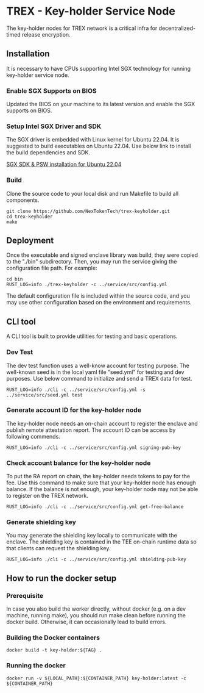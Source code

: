 # TREX - Key-holder Service Node
The key-holder nodes for TREX network is a critical infra for decentralized-timed release encryption.

## Installation
It is necessary to have CPUs supporting Intel SGX technology for running key-holder service node.
### Enable SGX Supports on BIOS
Updated the BIOS on your machine to its latest version and enable the SGX supports on BIOS.

### Setup Intel SGX Driver and SDK
The SGX driver is embedded with Linux kernel for Ubuntu 22.04. It is suggested to build executables 
on Ubuntu 22.04. Use below link to install the build dependencies and SDK.

[SGX SDK & PSW installation for Ubuntu 22.04](https://medium.com/@yangfanghao/sgx-driver-and-sdk-installation-for-ubuntu-22-04-7db6c254e65c)

### Build
Clone the source code to your local disk and run Makefile to build all components.
```shell
git clone https://github.com/NexTokenTech/trex-keyholder.git
cd trex-keyholder
make
```

## Deployment
Once the executable and signed enclave library was build, they were copied to the "./bin" subdirectory.
Then, you may run the service giving the configuration file path. For example:
```shell
cd bin
RUST_LOG=info ./trex-keyholder -c ../service/src/config.yml
```
The default configuration file is included within the source code, and you may use other configuration 
based on the environment and requirements.

## CLI tool
A CLI tool is built to provide utilities for testing and basic operations.
### Dev Test
The dev test function uses a well-know account for testing purpose. The well-known seed is in the 
local yaml file "seed.yml" for testing and dev purposes.
Use below command to initialize and send a TREX data for test.
```shell
RUST_LOG=info ./cli -c ../service/src/config.yml -s ../service/src/seed.yml test
```
### Generate account ID for the key-holder node
The key-holder node needs an on-chain account to register the enclave and publish remote attestation
report. The account ID can be access by following commends.
```shell
RUST_LOG=info ./cli -c ../service/src/config.yml signing-pub-key
```
### Check account balance for the key-holder node
To put the RA report on chain, the key-holder needs tokens to pay for the fee. Use this command to make
sure that your key-holder node has enough balance. If the balance is not enough, your key-holder node
may not be able to register on the TREX network.
```shell
RUST_LOG=info ./cli -c ../service/src/config.yml get-free-balance
```

### Generate shielding key
You may generate the shielding key locally to communicate with the enclave. The shielding key is contained
in the TEE on-chain runtime data so that clients can request the shielding key.
```shell
RUST_LOG=info ./cli -c ../service/src/config.yml shielding-pub-key
```

## How to run the docker setup
### Prerequisite
In case you also build the worker directly, without docker (e.g. on a dev machine, running make), you should run make clean before running the docker build. Otherwise, it can occasionally lead to build errors.

### Building the Docker containers
```shell
docker build -t key-holder:${TAG} .
```

### Running the docker
```shell
docker run -v ${LOCAL_PATH}:${CONTAINER_PATH} key-holder:latest -c ${CONTAINER_PATH}
```

